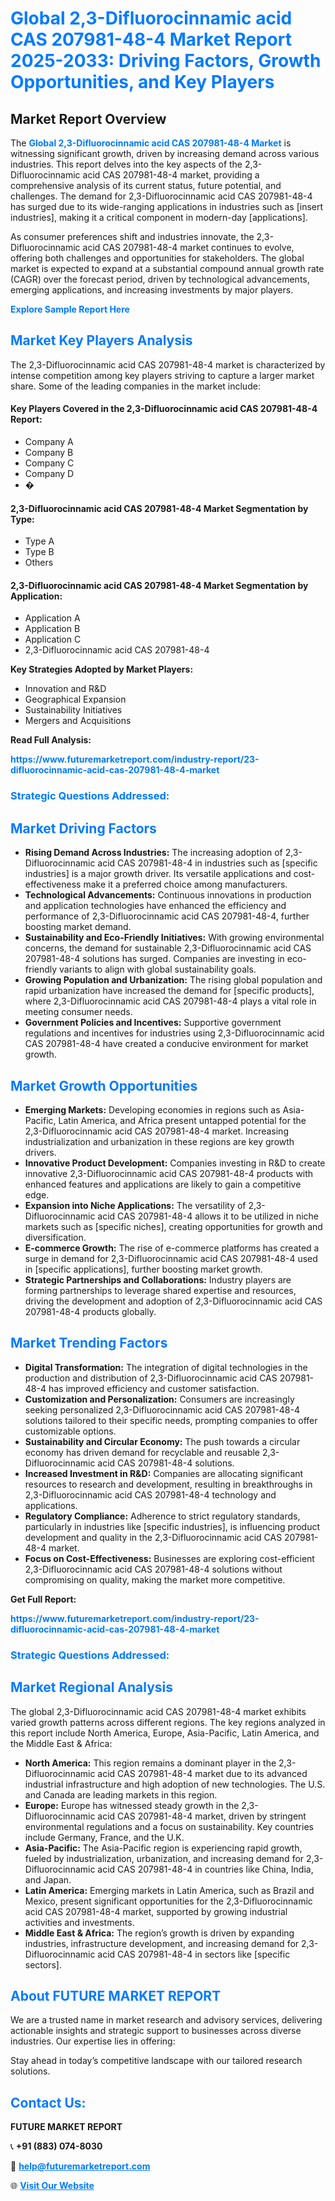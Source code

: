 <h1 style="color: #007BFF;">Global 2,3-Difluorocinnamic acid CAS 207981-48-4 Market Report 2025-2033: Driving Factors, Growth Opportunities, and Key Players</h1>

<section id="overview">
<h2>Market Report Overview</h2>
<p>The <a href="https://www.futuremarketreport.com/industry-report/23-difluorocinnamic-acid-cas-207981-48-4-market" style="color: #007BFF; text-decoration: none;"><strong>Global 2,3-Difluorocinnamic acid CAS 207981-48-4 Market</strong></a> is witnessing significant growth, driven by increasing demand across various industries. This report delves into the key aspects of the 2,3-Difluorocinnamic acid CAS 207981-48-4 market, providing a comprehensive analysis of its current status, future potential, and challenges. The demand for 2,3-Difluorocinnamic acid CAS 207981-48-4 has surged due to its wide-ranging applications in industries such as [insert industries], making it a critical component in modern-day [applications].</p>
<p>As consumer preferences shift and industries innovate, the 2,3-Difluorocinnamic acid CAS 207981-48-4 market continues to evolve, offering both challenges and opportunities for stakeholders. The global market is expected to expand at a substantial compound annual growth rate (CAGR) over the forecast period, driven by technological advancements, emerging applications, and increasing investments by major players.</p>
</section>

<section id="overview">
<p><a href="https://www.futuremarketreport.com/request-sample/reportId=116273" style="color: #007BFF; text-decoration: none;"><strong>Explore Sample Report Here</strong></a></p>
</section>

<section id="key-players">
<h2 style="color: #007BFF;">Market Key Players Analysis</h2>
<p>The 2,3-Difluorocinnamic acid CAS 207981-48-4 market is characterized by intense competition among key players striving to capture a larger market share. Some of the leading companies in the market include:</p>
<h4>Key Players Covered in the 2,3-Difluorocinnamic acid CAS 207981-48-4 Report:</h4>
<ul><li>Company A</li><li>Company B</li><li>Company C</li><li>Company D</li><li>�</li></ul>
<h4>2,3-Difluorocinnamic acid CAS 207981-48-4 Market Segmentation by Type:</h4>
<ul><li>Type A</li><li>Type B</li><li>Others</li></ul>

<h4>2,3-Difluorocinnamic acid CAS 207981-48-4 Market Segmentation by Application:</h4>
<ul><li>Application A</li><li>Application B</li><li>Application C</li><li>2,3-Difluorocinnamic acid CAS 207981-48-4</li></ul>
<p><strong>Key Strategies Adopted by Market Players:</strong></p>
<ul>
<li>Innovation and R&D</li>
<li>Geographical Expansion</li>
<li>Sustainability Initiatives</li>
<li>Mergers and Acquisitions</li>
</ul>
</section>

<section>
<p><strong>Read Full Analysis: </strong></p><a href="https://www.futuremarketreport.com/industry-report/23-difluorocinnamic-acid-cas-207981-48-4-market" style="color: #007BFF; text-decoration: none;"><strong>https://www.futuremarketreport.com/industry-report/23-difluorocinnamic-acid-cas-207981-48-4-market</strong></a>
<h3 style="color: #007BFF;">Strategic Questions Addressed:</h3>
</section>

<section id="driving-factors">
<h2 style="color: #007BFF;">Market Driving Factors</h2>
<ul>
<li><strong>Rising Demand Across Industries:</strong> The increasing adoption of 2,3-Difluorocinnamic acid CAS 207981-48-4 in industries such as [specific industries] is a major growth driver. Its versatile applications and cost-effectiveness make it a preferred choice among manufacturers.</li>
<li><strong>Technological Advancements:</strong> Continuous innovations in production and application technologies have enhanced the efficiency and performance of 2,3-Difluorocinnamic acid CAS 207981-48-4, further boosting market demand.</li>
<li><strong>Sustainability and Eco-Friendly Initiatives:</strong> With growing environmental concerns, the demand for sustainable 2,3-Difluorocinnamic acid CAS 207981-48-4 solutions has surged. Companies are investing in eco-friendly variants to align with global sustainability goals.</li>
<li><strong>Growing Population and Urbanization:</strong> The rising global population and rapid urbanization have increased the demand for [specific products], where 2,3-Difluorocinnamic acid CAS 207981-48-4 plays a vital role in meeting consumer needs.</li>
<li><strong>Government Policies and Incentives:</strong> Supportive government regulations and incentives for industries using 2,3-Difluorocinnamic acid CAS 207981-48-4 have created a conducive environment for market growth.</li>
</ul>
</section>

<section id="growth-opportunities">
<h2 style="color: #007BFF;">Market Growth Opportunities</h2>
<ul>
<li><strong>Emerging Markets:</strong> Developing economies in regions such as Asia-Pacific, Latin America, and Africa present untapped potential for the 2,3-Difluorocinnamic acid CAS 207981-48-4 market. Increasing industrialization and urbanization in these regions are key growth drivers.</li>
<li><strong>Innovative Product Development:</strong> Companies investing in R&D to create innovative 2,3-Difluorocinnamic acid CAS 207981-48-4 products with enhanced features and applications are likely to gain a competitive edge.</li>
<li><strong>Expansion into Niche Applications:</strong> The versatility of 2,3-Difluorocinnamic acid CAS 207981-48-4 allows it to be utilized in niche markets such as [specific niches], creating opportunities for growth and diversification.</li>
<li><strong>E-commerce Growth:</strong> The rise of e-commerce platforms has created a surge in demand for 2,3-Difluorocinnamic acid CAS 207981-48-4 used in [specific applications], further boosting market growth.</li>
<li><strong>Strategic Partnerships and Collaborations:</strong> Industry players are forming partnerships to leverage shared expertise and resources, driving the development and adoption of 2,3-Difluorocinnamic acid CAS 207981-48-4 products globally.</li>
</ul>
</section>

<section id="trending-factors">
<h2 style="color: #007BFF;">Market Trending Factors</h2>
<ul>
<li><strong>Digital Transformation:</strong> The integration of digital technologies in the production and distribution of 2,3-Difluorocinnamic acid CAS 207981-48-4 has improved efficiency and customer satisfaction.</li>
<li><strong>Customization and Personalization:</strong> Consumers are increasingly seeking personalized 2,3-Difluorocinnamic acid CAS 207981-48-4 solutions tailored to their specific needs, prompting companies to offer customizable options.</li>
<li><strong>Sustainability and Circular Economy:</strong> The push towards a circular economy has driven demand for recyclable and reusable 2,3-Difluorocinnamic acid CAS 207981-48-4 solutions.</li>
<li><strong>Increased Investment in R&D:</strong> Companies are allocating significant resources to research and development, resulting in breakthroughs in 2,3-Difluorocinnamic acid CAS 207981-48-4 technology and applications.</li>
<li><strong>Regulatory Compliance:</strong> Adherence to strict regulatory standards, particularly in industries like [specific industries], is influencing product development and quality in the 2,3-Difluorocinnamic acid CAS 207981-48-4 market.</li>
<li><strong>Focus on Cost-Effectiveness:</strong> Businesses are exploring cost-efficient 2,3-Difluorocinnamic acid CAS 207981-48-4 solutions without compromising on quality, making the market more competitive.</li>
</ul>
</section>

<section>
<p><strong>Get Full Report: </strong></p><a href="https://www.futuremarketreport.com/industry-report/23-difluorocinnamic-acid-cas-207981-48-4-market" style="color: #007BFF; text-decoration: none;"><strong>https://www.futuremarketreport.com/industry-report/23-difluorocinnamic-acid-cas-207981-48-4-market</strong></a>
<h3 style="color: #007BFF;">Strategic Questions Addressed:</h3>
</section>


<section id="regional-analysis">
<h2 style="color: #007BFF;">Market Regional Analysis</h2>
<p>The global 2,3-Difluorocinnamic acid CAS 207981-48-4 market exhibits varied growth patterns across different regions. The key regions analyzed in this report include North America, Europe, Asia-Pacific, Latin America, and the Middle East & Africa:</p>
<ul>
<li><strong>North America:</strong> This region remains a dominant player in the 2,3-Difluorocinnamic acid CAS 207981-48-4 market due to its advanced industrial infrastructure and high adoption of new technologies. The U.S. and Canada are leading markets in this region.</li>
<li><strong>Europe:</strong> Europe has witnessed steady growth in the 2,3-Difluorocinnamic acid CAS 207981-48-4 market, driven by stringent environmental regulations and a focus on sustainability. Key countries include Germany, France, and the U.K.</li>
<li><strong>Asia-Pacific:</strong> The Asia-Pacific region is experiencing rapid growth, fueled by industrialization, urbanization, and increasing demand for 2,3-Difluorocinnamic acid CAS 207981-48-4 in countries like China, India, and Japan.</li>
<li><strong>Latin America:</strong> Emerging markets in Latin America, such as Brazil and Mexico, present significant opportunities for the 2,3-Difluorocinnamic acid CAS 207981-48-4 market, supported by growing industrial activities and investments.</li>
<li><strong>Middle East & Africa:</strong> The region’s growth is driven by expanding industries, infrastructure development, and increasing demand for 2,3-Difluorocinnamic acid CAS 207981-48-4 in sectors like [specific sectors].</li>
</ul>
</section>

<footer>
<h2 style="color: #007BFF;">About FUTURE MARKET REPORT</h2>
<p>We are a trusted name in market research and advisory services, delivering actionable insights and strategic support to businesses across diverse industries. Our expertise lies in offering:</p>

<p>Stay ahead in today’s competitive landscape with our tailored research solutions.</p>

<h2 style="color: #007BFF;">Contact Us:</h2>
<p><strong>FUTURE MARKET REPORT</strong></p>
<p>📞 <strong>+91 (883) 074-8030</strong></p>
<p>📧 <strong><a href="mailto:help@futuremarketreport.com" style="color: #007BFF;">help@futuremarketreport.com</a></strong></p>
<p>🌐 <strong><a href="https://www.futuremarketreport.com/" style="color: #007BFF;">Visit Our Website</a></strong></p>
</footer>